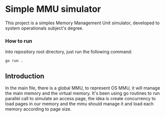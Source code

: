 # Simple MMU simulator
This project is a simples Memory Management Unit simulator, developed to system operationals subject's degree.


### How to run
Into repository root directory, just run the following command:
```
go run .
```

## Introduction
In the main file, there is a global MMU, to represent OS MMU, it will manage the main memory and the virtual memory. It's been using go routines to run parallel call to simulate an access page, the idea is create concurrency to load pages in our memory and the mmu should manage it and load each memory according to page size.
